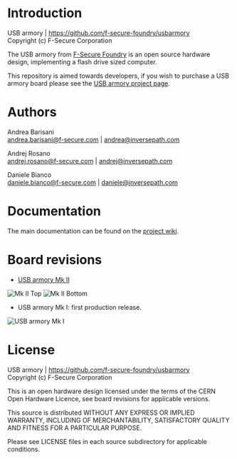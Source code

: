 Introduction
============

USB armory | https://github.com/f-secure-foundry/usbarmory  
Copyright (c) F-Secure Corporation

The USB armory from [F-Secure Foundry](https://foundry.f-secure.com) is an open
source hardware design, implementing a flash drive sized computer.

This repository is aimed towards developers, if you wish to purchase a USB
armory board please see the [USB armory project page](https://www.f-secure.com/en/consulting/foundry/usb-armory).

Authors
=======

Andrea Barisani  
andrea.barisani@f-secure.com | andrea@inversepath.com  

Andrej Rosano  
andrej.rosano@f-secure.com | andrej@inversepath.com  

Daniele Bianco  
daniele.bianco@f-secure.com | daniele@inversepath.com  

Documentation
=============

The main documentation can be found on the
[project wiki](https://github.com/f-secure-foundry/usbarmory/wiki).

Board revisions
===============

* [USB armory Mk II](https://github.com/f-secure-foundry/usbarmory/wiki/Mk-II-Introduction)

![Mk II Top](https://github.com/f-secure-foundry/usbarmory/wiki/images/armory-mark-two-top.png)
![Mk II Bottom](https://github.com/f-secure-foundry/usbarmory/wiki/images/armory-mark-two-bottom.png)

* USB armory Mk I: first production release.

![USB armory Mk I](https://github.com/f-secure-foundry/usbarmory/wiki/images/armory-mark-one.png)

License
=======

USB armory | https://github.com/f-secure-foundry/usbarmory  
Copyright (c) F-Secure Corporation

This is an open hardware design licensed under the terms of the CERN Open
Hardware Licence, see board revisions for applicable versions.

This source is distributed WITHOUT ANY EXPRESS OR IMPLIED WARRANTY, INCLUDING
OF MERCHANTABILITY, SATISFACTORY QUALITY AND FITNESS FOR A PARTICULAR PURPOSE.

Please see LICENSE files in each source subdirectory for applicable conditions.
